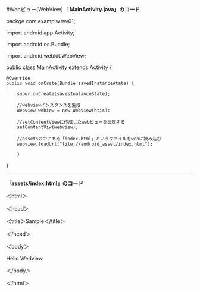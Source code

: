 #Webビュー(WebView)
**「MainActivity.java」のコード**

packge com.examplw.wv01;

import android.app.Activity;

import android.os.Bundle;

import android.webkit.WebView;

public class MainActivity extends Activity {

	@Override
	public void onCrete(Bundle savedInstanceAtate) {
	
		super.onCreate(savesInatanceState);
		
		//webviewインスタンスを生成
		Webview webiew = new WebView(htis):
		
		//setContentViewに作成したwebビューを設定する
		setContentViw(webview);
		
		//assetsの中にある「index.html」というファイルをwebに読み込む
		webview.loadUrl("file://android_asset/index.html");
		
		}
		
}




_____________________________________________________________
**「assets/index.html」のコード**

＜html＞

＜head＞

＜title＞Sample＜/title＞

＜/head＞

＜body＞

Hello Wedview

＜/body＞

＜/html＞


